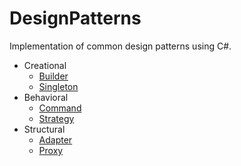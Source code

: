 # DesignPatterns
Implementation of common design patterns using C#.

* Creational
  * [Builder](https://github.com/PaulPSta/DesignPatterns/tree/main/CreationalPatterns/BuilderPattern)
  * [Singleton](https://github.com/PaulPSta/DesignPatterns/tree/main/CreationalPatterns/SingletonPattern)
* Behavioral
  * [Command](https://github.com/PaulPSta/DesignPatterns/tree/main/BehavioralPatterns/CommandPattern)
  * [Strategy](https://github.com/PaulPSta/DesignPatterns/tree/main/BehavioralPatterns/StrategyPattern)
* Structural
  * [Adapter](https://github.com/PaulPSta/DesignPatterns/tree/main/StructuralPatterns/AdapterPattern)
  * [Proxy](https://github.com/PaulPSta/DesignPatterns/tree/main/StructuralPatterns/ProxyPattern)